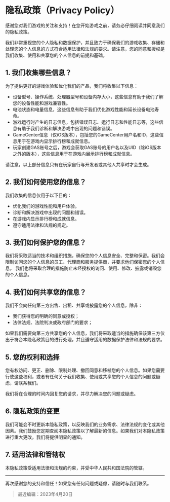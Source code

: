# 隐私政策（Privacy Policy）

感谢您对我们游戏的关注和支持！在您开始游戏之前，请务必仔细阅读并同意我们的隐私政策。

我们非常重视您的个人隐私和数据保护，并且致力于确保我们的游戏收集、存储和处理您的个人信息的方式符合适用法律和法规的要求。请注意，您的同意和授权是我们收集、使用和共享您的个人信息的前提和基础。

## 1. 我们收集哪些信息？

为了提供更好的游戏体验和优化我们的产品，我们将收集以下信息：

- 设备型号、操作系统、处理器型号和设备内存大小，这些信息有助于我们了解您的设备性能和游戏兼容性。
- 电池状态和电量信息，这些信息有助于我们优化游戏性能和延长设备电池寿命。
- 游戏运行时产生的日志信息，包括错误日志、运行日志和性能日志等，这些信息有助于我们诊断和解决游戏中出现的问题和错误。
- GameCenter信息（仅iOS版本），包括您的GameCenter用户名和ID，这些信息用于在游戏内显示排行榜和成就信息。
- 玩家创建GAS账号之后，游戏会获取GAS账号的用户名以及UID（除iOS版本之外的版本），这些信息用于在游戏内展示排行榜和成就信息。

请注意，以上部分信息只有在玩家自行与开发者或其他人共享时才会生成。

## 2. 我们如何使用您的信息？
我们收集的信息仅用于以下目的：

- 优化我们的游戏性能和用户体验。
- 诊断和解决游戏中出现的问题和错误。
- 在游戏内显示排行榜和成就信息。
- 遵守适用法律和法规的规定。

## 3. 我们如何保护您的信息？

我们将采取适当的技术和组织措施，确保您的个人信息安全、完整和保密。我们会限制访问您的个人信息的员工、代理商和服务提供商，并要求他们保密您的个人信息。
我们也将采取合理的措施防止未经授权的访问、使用、修改、披露或销毁您的个人信息。

## 4. 我们如何共享您的信息？
我们不会向任何第三方出售、出租、共享或披露您的个人信息，除非：

- 我们获得您的明确的同意或授权；
- 法律法规、法院判决或政府部门的要求；

如果我们需要向第三方共享您的个人信息，我们将采取适当的措施确保该第三方仅出于符合本隐私政策目的进行处理，并且遵守适用的数据保护法律和法规的要求。

## 5. 您的权利和选择

您有权访问、更正、删除、限制处理、撤回同意和移植您的个人信息。如果您需要行使这些权利，或者有任何关于我们收集、使用或共享您的个人信息的问题或疑虑，请联系我们。

我们将在合理的时间内回复您的请求，并尽力解决您的问题或疑虑。

## 6. 隐私政策的变更

我们可能会不时更新本隐私政策，以反映我们的业务需求、法律法规的变化或其他因素。我们鼓励您定期查阅本隐私政策以了解最新的信息。如果我们对本隐私政策进行重大更改，我们将提供明显的通知。

## 7. 适用法律和管辖权
本隐私政策受适用法律和法规的约束，并受中华人民共和国法院的管辖。

--------

再次感谢您的支持和信任！如果您有任何问题或疑虑，请随时与我们联系。

> 最近编辑：2023年4月20日